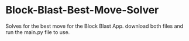 # Block-Blast-Best-Move-Solver
Solves for the best move for the Block Blast App.
download both files and run the main.py file to use.
